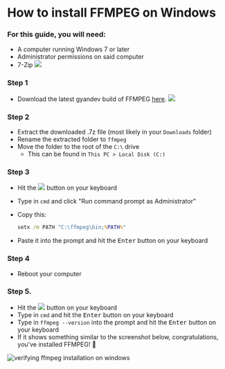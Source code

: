 # How to install FFMPEG on Windows

### For this guide, you will need:

- A computer running Windows 7 or later
- Administrator permissions on said computer
- 7-Zip [![](https://shields.io/badge/Download-7zip-fff?&logo=windows-95&style=flat-square&logoColor=fff)]((https://www.7-zip.org/))

### Step 1

- Download the latest gyandev build of FFMPEG [here](https://www.gyan.dev/ffmpeg/builds/ffmpeg-git-full.7z). [![](https://shields.io/badge/Download_gyan.dev's-FFMPEG-007808?&logo=ffmpeg&style=flat-square&logoColor=007808)](https://www.gyan.dev/ffmpeg/builds/ffmpeg-git-full.7z)

### Step 2

- Extract the downloaded .7z file (most likely in your `Downloads` folder)
- Rename the extracted folder to `ffmpeg`
- Move the folder to the root of the `C:\` drive
  - This can be found in `This PC > Local Disk (C:)`

### Step 3

- Hit the ![](https://shields.io/badge/-fff?&logo=windows&logoColor=111) button on your keyboard

- Type in `cmd` and click "Run command prompt as Administrator"

- Copy this:

  ````bat
  setx /m PATH "C:\ffmpeg\bin;%PATH%"
  ````

- Paste it into the prompt and hit the <kbd>Enter</kbd> button on your keyboard

### Step 4

- Reboot your computer

### Step 5.

- Hit the ![](https://shields.io/badge/-fff?&logo=windows&logoColor=111) button on your keyboard
- Type in `cmd` and hit the <kbd>Enter</kbd> button on your keyboard
- Type in `ffmpeg --version` into the prompt and hit the <kbd>Enter</kbd> button on your keyboard
- If it shows something similar to the screenshot below, congratulations, you've installed FFMPEG! :tada: 

![verifying ffmpeg installation on windows](https://media.geeksforgeeks.org/wp-content/uploads/20210912212115/Screenshotfrom20210912212044.png)
